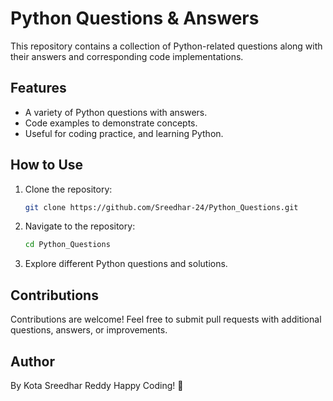 # Python Questions & Answers

This repository contains a collection of Python-related questions along with their answers and corresponding code implementations. 

## Features
- A variety of Python questions with answers.
- Code examples to demonstrate concepts.
- Useful for coding practice, and learning Python.

## How to Use
1. Clone the repository:
   ```bash
   git clone https://github.com/Sreedhar-24/Python_Questions.git
   ```
2. Navigate to the repository:
   ```bash
   cd Python_Questions
   ```
3. Explore different Python questions and solutions.

## Contributions
Contributions are welcome! Feel free to submit pull requests with additional questions, answers, or improvements.


## Author
By Kota Sreedhar Reddy 
Happy Coding! 🚀